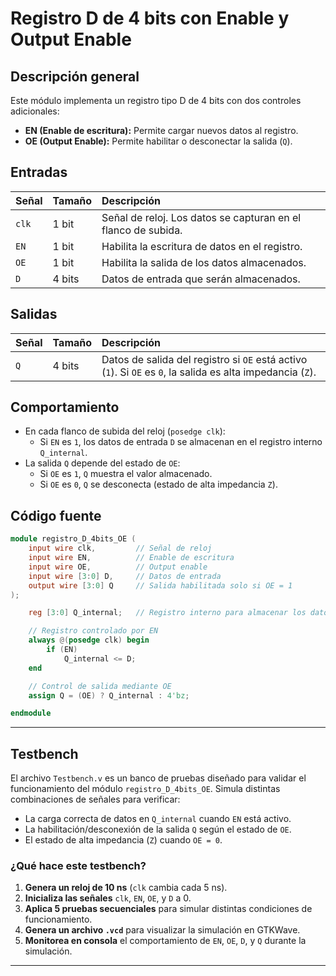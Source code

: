 # Registro D de 4 bits con Enable y Output Enable

## Descripción general
Este módulo implementa un registro tipo D de 4 bits con dos controles adicionales:  
- **EN (Enable de escritura):** Permite cargar nuevos datos al registro.  
- **OE (Output Enable):** Permite habilitar o desconectar la salida (`Q`).

## Entradas
| Señal | Tamaño | Descripción |
|:-----|:-------|:------------|
| `clk` | 1 bit | Señal de reloj. Los datos se capturan en el flanco de subida. |
| `EN` | 1 bit | Habilita la escritura de datos en el registro. |
| `OE` | 1 bit | Habilita la salida de los datos almacenados. |
| `D`  | 4 bits | Datos de entrada que serán almacenados. |

## Salidas
| Señal | Tamaño | Descripción |
|:-----|:-------|:------------|
| `Q` | 4 bits | Datos de salida del registro si `OE` está activo (`1`). Si `OE` es `0`, la salida es alta impedancia (`Z`). |

## Comportamiento
- En cada flanco de subida del reloj (`posedge clk`):
  - Si `EN` es `1`, los datos de entrada `D` se almacenan en el registro interno `Q_internal`.
- La salida `Q` depende del estado de `OE`:
  - Si `OE` es `1`, `Q` muestra el valor almacenado.
  - Si `OE` es `0`, `Q` se desconecta (estado de alta impedancia `Z`).

## Código fuente

```verilog
module registro_D_4bits_OE (
    input wire clk,         // Señal de reloj
    input wire EN,          // Enable de escritura
    input wire OE,          // Output enable
    input wire [3:0] D,     // Datos de entrada
    output wire [3:0] Q     // Salida habilitada solo si OE = 1
);

    reg [3:0] Q_internal;   // Registro interno para almacenar los datos

    // Registro controlado por EN
    always @(posedge clk) begin
        if (EN)
            Q_internal <= D;
    end

    // Control de salida mediante OE
    assign Q = (OE) ? Q_internal : 4'bz;

endmodule
```

---

## Testbench

El archivo `Testbench.v` es un banco de pruebas diseñado para validar el funcionamiento del módulo `registro_D_4bits_OE`. Simula distintas combinaciones de señales para verificar:

- La carga correcta de datos en `Q_internal` cuando `EN` está activo.
- La habilitación/desconexión de la salida `Q` según el estado de `OE`.
- El estado de alta impedancia (`Z`) cuando `OE = 0`.

### ¿Qué hace este testbench?

1. **Genera un reloj de 10 ns** (`clk` cambia cada 5 ns).
2. **Inicializa las señales** `clk`, `EN`, `OE`, y `D` a 0.
3. **Aplica 5 pruebas secuenciales** para simular distintas condiciones de funcionamiento.
4. **Genera un archivo `.vcd`** para visualizar la simulación en GTKWave.
5. **Monitorea en consola** el comportamiento de `EN`, `OE`, `D`, y `Q` durante la simulación.

---
